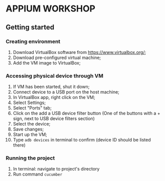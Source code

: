 # APPIUM WORKSHOP
## Getting started
### Creating environment
1) Download VirtualBox software from https://www.virtualbox.org/;
2) Download pre-configured virtual machine;
3) Add the VM image to VirtualBox;
### Accessing physical device through VM
1) If VM has been started, shut it down;
2) Connect device to a USB port on the host machine;
3) In VirtualBox app, right click on the VM;
4) Select Settings;
5) Select "Ports" tab;
6) Click on the add a USB device filter button (One of the buttons with a + sign, next to USB device filters section)
7) Select the device;
8) Save changes;
9) Start up the VM;
10) Type `adb devices` in terminal to confirm (device ID should be listed there)
### Running the project
1) In terminal: navigate to project's directory
2) Run command `cucumber`
